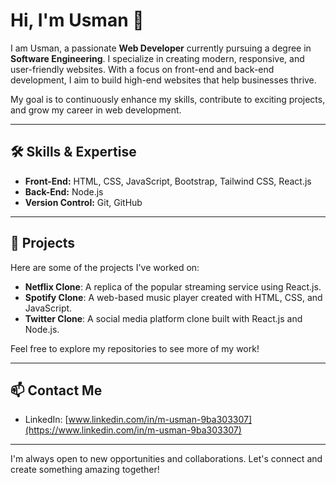 # Hi, I'm Usman 👋

I am Usman, a passionate **Web Developer** currently pursuing a degree in **Software Engineering**. I specialize in creating modern, responsive, and user-friendly websites. With a focus on front-end and back-end development, I aim to build high-end websites that help businesses thrive.

My goal is to continuously enhance my skills, contribute to exciting projects, and grow my career in web development.

---

## 🛠️ Skills & Expertise
- **Front-End:** HTML, CSS, JavaScript, Bootstrap, Tailwind CSS, React.js
- **Back-End:** Node.js
- **Version Control:** Git, GitHub

---

## 🚀 Projects
Here are some of the projects I've worked on:

- **Netflix Clone**: A replica of the popular streaming service using React.js.
- **Spotify Clone**: A web-based music player created with HTML, CSS, and JavaScript.
- **Twitter Clone**: A social media platform clone built with React.js and Node.js.

Feel free to explore my repositories to see more of my work!

---

## 📫 Contact Me
- LinkedIn: [www.linkedin.com/in/m-usman-9ba303307](https://www.linkedin.com/in/m-usman-9ba303307)

---

I'm always open to new opportunities and collaborations. Let's connect and create something amazing together!

